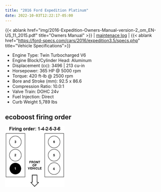```yaml
---
title: "2016 Ford Expedition Platinum"
date: 2022-10-03T12:22:17-05:00
---
```

{{< ablank href="img/2016-Expedition-Owners-Manual-version-2_om_EN-US_11_2015.pdf" title="Owners Manual" >}} | [maintenace log](./maintenance) | {{< ablank href="https://ford-specs.com/cars/2016/expedition3.5/specs.php" title="Vehicle Specifications">}}  

- Engine Type: Twin Turbocharged V6
- Engine Block/Cylinder Head: Aluminum
- Displacement (cc): 3496 | 213 cu-in
- Horsepower: 365 HP @ 5000 rpm
- Torque: 420 ft-lb @ 2500 rpm
- Bore and Stroke (mm): 92.5 x 86.6
- Compression Ratio: 10.0:1
- Valve Train: DOHC 24v
- Fuel Injection: Direct
- Curb Weight	5,789 lbs

## ecoboost firing order 
![alt text](image.png)